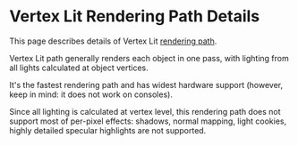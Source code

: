 Vertex Lit Rendering Path Details
=================================


This page describes details of <span class=keyword>Vertex Lit</span> [rendering path](RenderingPaths.html).

Vertex Lit path generally renders each object in one pass, with lighting from all lights calculated at object vertices.

It's the fastest rendering path and has widest hardware support (however, keep in mind: it does not work on consoles).

Since all lighting is calculated at vertex level, this rendering path does not support most of per-pixel effects: shadows, normal mapping, light cookies, highly detailed specular highlights are not supported.
